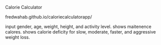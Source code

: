 Calorie Calculator

fredwahab.github.io/caloriecalculatorapp/

input gender, age, weight, height, and activity level.
shows maitenence calores.
shows calorie deficity for slow, moderate, faster, and aggressive weight loss.
